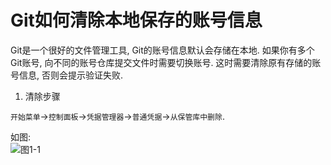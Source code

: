 Git如何清除本地保存的账号信息
===

<div class="jumbotron">
	<p>Git是一个很好的文件管理工具, Git的账号信息默认会存储在本地. 如果你有多个Git账号, 向不同的账号仓库提交文件时需要切换账号. 这时需要清除原有存储的账号信息, 否则会提示验证失败.
	</p>
</div>

1. 清除步骤

`开始菜单`->`控制面板`->`凭据管理器`->`普通凭据`->`从保管库中删除`.

如图:   
![图1-1](http://localhost/img/git/basic/1-1.png)   